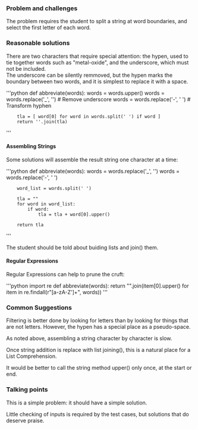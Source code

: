 ### Problem and challenges

The problem requires the student to split a string at word boundaries,
and select the first letter of each word.

### Reasonable solutions

There are two characters that require special attention: 
the hypen, used to tie together words such as "metal-oxide", 
and the underscore, which must not be included.  
The underscore can be silently remmoved, but the hypen marks 
the boundary between two words, and it is simplest to replace 
it with a space.

'''python
    def abbreviate(words):
        words = words.upper()
        words = words.replace('_', '')      # Remove underscore
        words = words.replace('-', ' ')     # Transform hyphen

        tla = [ word[0] for word in words.split(' ') if word ]
        return ''.join(tla)
'''

#### Assembling Strings

Some solutions will assemble the result string one character at a time:

'''python
    def abbreviate(words):
        words = words.replace('_', '')
        words = words.replace('-', ' ')

        word_list = words.split(' ')
    
        tla = ""
        for word in word_list:
            if word:
                tla = tla + word[0].upper()

        return tla
'''

The student should be told about buiding lists and join() them.

#### Regular Expressions

Regular Expressions can help to prune the cruft:

'''python
    import re
    def abbreviate(words):
        return "".join(item[0].upper() for item in re.findall(r"[a-zA-Z']+", words))
'''

### Common Suggestions

Filtering is better done by looking for letters than by looking 
for things that are not letters. However, the hypen has a
special place as a pseudo-space.  

As noted above, assembling a string character by character is slow.

Once string addition is replace with list joining(), this
is a natural place for a List Comprehension.

It would be better to call the string method upper() only once, 
at the start or end.

### Talking points

This is a simple problem: it should have a simple solution.

Little checking of inputs is required by the test cases, 
but solutions that do deserve praise.
